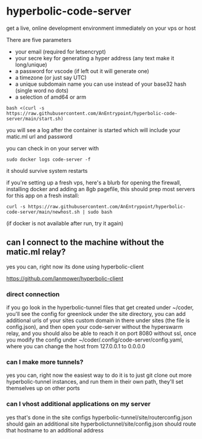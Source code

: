# hyperbolic-code-server

get a live, online development environment immediately on your vps or host

There are five parameters
 - your email (required for letsencrypt)
 - your secre key for generating a hyper address (any text make it long/unique)
 - a password for vscode (if left out it will generate one)
 - a timezone (or just say UTC)
 - a unique subdomain name you can use instead of your base32 hash (single word no dots)
 - a selection of amd64 or arm
```
bash <(curl -s https://raw.githubusercontent.com/AnEntrypoint/hyperbolic-code-server/main/start.sh)
```

you will see a log after the container is started which will include your matic.ml url and password

you can check in on your server with

``` 
sudo docker logs code-server -f
```

it should survive system restarts

if you're setting up a fresh vps, here's a blurb for opening the firewall, installing docker and adding an 8gb pagefile, this should prep most servers for this app on a fresh install:

```
curl -s https://raw.githubusercontent.com/AnEntrypoint/hyperbolic-code-server/main/newhost.sh | sudo bash
```
(if docker is not available after run, try it again)

## can I connect to the machine without the matic.ml relay?

yes you can, right now its done using hyperbolic-client

https://github.com/lanmower/hyperbolic-client

### direct connection

if you go look in the hyperbolic-tunnel files that get created under ~/coder, you'll see the config for greenlock under the site directory, you can add additional urls of your sites custom domain in there under sites (the file is config.json), and then open your code-server without the hyperswarm relay, and you should also be able to reach it on port 8080 without ssl, once you modify the config under ~/coder/.config/code-server/config.yaml, where you can change the host from 127.0.0.1 to 0.0.0.0

### can I make more tunnels?

yes you can, right now the easiest way to do it is to just git clone out more hyperbolic-tunnel instances, and run them in their own path, they'll set themselves up on other ports

### can I vhost additional applications on my server

yes that's done in the site configs
hyperbolic-tunnel/site/routerconfig.json should gain an additional site
hyperbolictunnel/site/config.json should route that hostname to an additional address
```

```
